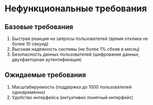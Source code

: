 # Нефункциональные требования

## Базовые требования
1. Быстрая реакция на запросы пользователей (время отклика не более 10 секунд)
2. Высокая надежность системы (не более 1% сбоев в месяц)
3. Безопасность данных пользователей (шифрование данных, двухфакторная аутентификация)

## Ожидаемые требования
1. Масштабируемость (поддержка до 1000 пользователей одновременно)
2. Удобство интерфейса (интуитивно понятный интерфейс)
